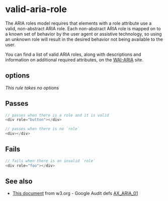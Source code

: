 # valid-aria-role

The ARIA roles model requires that elements with a role attribute use a valid,
non-abstract ARIA role. Each non-abstract ARIA role is mapped on to a known set
of behavior by the user agent or assistive technology, so using an unknown role
will result in the desired behavior not being available to the user.

You can find a list of valid ARIA roles, along with descriptions and information
on additional required attributes, on the
[WAI-ARIA](http://www.w3.org/TR/wai-aria/roles#roles_categorization) site.


## options

*This rule takes no options*

## Passes

```js
// passes when there is a role and it is valid
<div role="button"></div>

// passes when there is no `role`
<div></div>
```

## Fails

```js
// fails when there is an invalid `role`
<div role="foo"></div>
```

## See also

 - [This document](https://www.w3.org/TR/wai-aria/roles) from w3.org - Google Audit defs [AX_ARIA_01](https://github.com/GoogleChrome/accessibility-developer-tools/wiki/Audit-defs#ax_aria_01)
